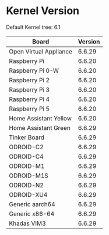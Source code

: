 
# Kernel Version

Default Kernel tree: 6.1

| Board | Version |
|-------|---------|
| Open Virtual Appliance | 6.6.29 |
| Raspberry Pi | 6.6.20 |
| Raspberry Pi 0-W | 6.6.20 |
| Raspberry Pi 2 | 6.6.20 |
| Raspberry Pi 3 | 6.6.20 |
| Raspberry Pi 4 | 6.6.20 |
| Raspberry Pi 5 | 6.6.20 |
| Home Assistant Yellow | 6.6.20 |
| Home Assistant Green | 6.6.29 |
| Tinker Board | 6.6.29 |
| ODROID-C2 | 6.6.29 |
| ODROID-C4 | 6.6.29 |
| ODROID-M1 | 6.6.29 |
| ODROID-M1S | 6.6.29 |
| ODROID-N2 | 6.6.29 |
| ODROID-XU4 | 6.6.29 |
| Generic aarch64 | 6.6.29 |
| Generic x86-64 | 6.6.29 |
| Khadas VIM3 | 6.6.29 |
